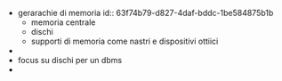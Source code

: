 - gerarachie di memoria
  id:: 63f74b79-d827-4daf-bddc-1be584875b1b
	- memoria centrale
	- dischi
	- supporti di memoria come nastri e dispositivi ottiici
-
- focus su dischi per un dbms
-